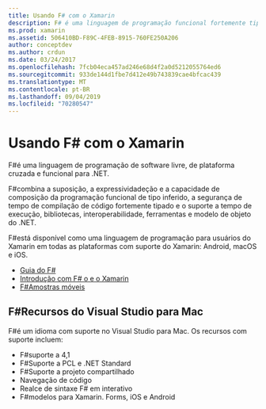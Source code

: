 ```yaml
---
title: Usando F# com o Xamarin
description: F# é uma linguagem de programação funcional fortemente tipada projetada para execução no .NET. Este documento fornece uma visão geral de alto nível de seus recursos e links para exemplos criados F#com o.
ms.prod: xamarin
ms.assetid: 506410BD-F89C-4FEB-8915-760FE250A206
author: conceptdev
ms.author: crdun
ms.date: 03/24/2017
ms.openlocfilehash: 7fcb04eca457ad246e68d4f2a0d5212055764ed6
ms.sourcegitcommit: 933de144d1fbe7d412e49b743839cae4bfcac439
ms.translationtype: MT
ms.contentlocale: pt-BR
ms.lasthandoff: 09/04/2019
ms.locfileid: "70280547"
---
```

# <a name="using-f-with-xamarin"></a>Usando F# com o Xamarin

F#é uma linguagem de programação de software livre, de plataforma cruzada e funcional para .NET.

F#combina a suposição, a expressividadeção e a capacidade de composição da programação funcional de tipo inferido, a segurança de tempo de compilação de código fortemente tipado e o suporte a tempo de execução, bibliotecas, interoperabilidade, ferramentas e modelo de objeto do .NET.

F#está disponível como uma linguagem de programação para usuários do Xamarin em todas as plataformas com suporte do Xamarin: Android, macOS e iOS.

- [Guia do F#](https://docs.microsoft.com/dotnet/fsharp/)
- [Introdução com F# o e o Xamarin](overview.md)
- [F#Amostras móveis](samples.md)

## <a name="f-features-in-visual-studio-for-mac"></a>F#Recursos do Visual Studio para Mac

F#é um idioma com suporte no Visual Studio para Mac. Os recursos com suporte incluem:

- F#suporte a 4,1
- F#Suporte a PCL e .NET Standard
- F#Suporte a projeto compartilhado
- Navegação de código
- Realce de sintaxe F# em interativo
- F#modelos para Xamarin. Forms, iOS e Android
